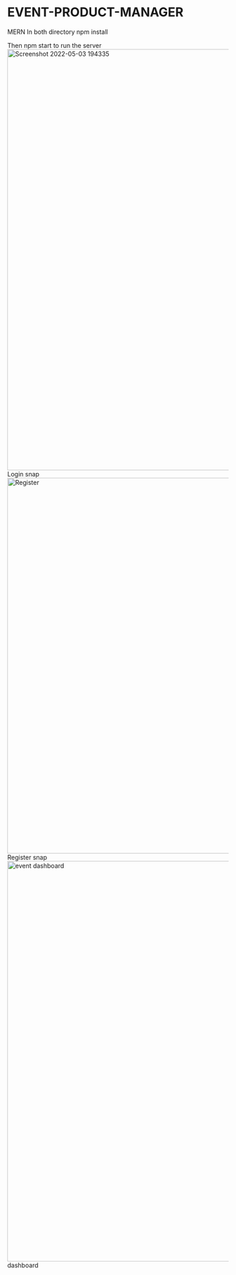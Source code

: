 # EVENT-PRODUCT-MANAGER
MERN
In both directory 
npm install

Then 
npm start
to run the server
<img width="956" alt="Screenshot 2022-05-03 194335" src="https://user-images.githubusercontent.com/51878340/166470992-388d1c09-e0fb-4b42-a553-ba29c1270866.png">
Login snap
<img width="853" alt="Register" src="https://user-images.githubusercontent.com/51878340/166471065-dd9148f5-7e63-4797-b222-1526146fa023.png">
Register snap
<img width="909" alt="event dashboard" src="https://user-images.githubusercontent.com/51878340/166471100-ddc1dc28-ea9d-4d23-b4e6-96b6e8231e76.png">
dashboard
